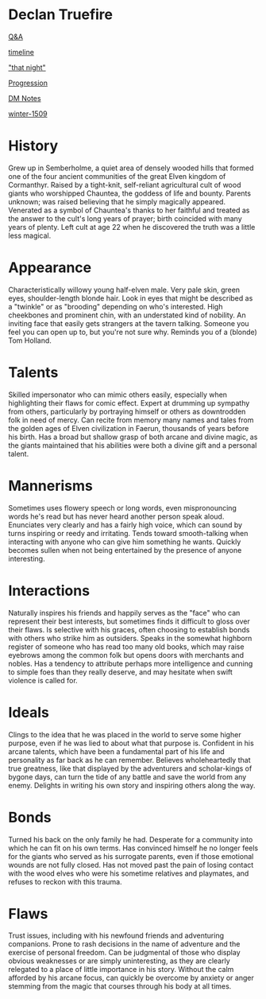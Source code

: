 # Declan Truefire

[Q&A](Q%26A.md)

[timeline](timeline.md)

["that night"](narrative.md)

[Progression](Progression/%21index.md)

[DM Notes](DM%20Notes.md)

[winter-1509](winter-1509.md)

# History

Grew up in Semberholme, a quiet area of densely wooded hills that formed one of the four ancient communities of the great Elven kingdom of Cormanthyr. Raised by a tight-knit, self-reliant agricultural cult of wood giants who worshipped Chauntea, the goddess of life and bounty. Parents unknown; was raised believing that he simply magically appeared. Venerated as a symbol of Chauntea's thanks to her faithful and treated as the answer to the cult's long years of prayer; birth coincided with many years of plenty. Left cult at age 22 when he discovered the truth was a little less magical.

# Appearance

Characteristically willowy young half-elven male. Very pale skin, green eyes, shoulder-length blonde hair. Look in eyes that might be described as a "twinkle" or as "brooding" depending on who's interested. High cheekbones and prominent chin, with an understated kind of nobility. An inviting face that easily gets strangers at the tavern talking. Someone you feel you can open up to, but you're not sure why. Reminds you of a (blonde) Tom Holland.

# Talents

Skilled impersonator who can mimic others easily, especially when highlighting their flaws for comic effect. Expert at drumming up sympathy from others, particularly by portraying himself or others as downtrodden folk in need of mercy. Can recite from memory many names and tales from the golden ages of Elven civilization in Faerun, thousands of years before his birth. Has a broad but shallow grasp of both arcane and divine magic, as the giants maintained that his abilities were both a divine gift and a personal talent.

# Mannerisms

Sometimes uses flowery speech or long words, even mispronouncing words he's read but has never heard another person speak aloud. Enunciates very clearly and has a fairly high voice, which can sound by turns inspiring or reedy and irritating. Tends toward smooth-talking when interacting with anyone who can give him something he wants. Quickly becomes sullen when not being entertained by the presence of anyone interesting.

# Interactions

Naturally inspires his friends and happily serves as the "face" who can represent their best interests, but sometimes finds it difficult to gloss over their flaws. Is selective with his graces, often choosing to establish bonds with others who strike him as outsiders. Speaks in the somewhat highborn register of someone who has read too many old books, which may raise eyebrows among the common folk but opens doors with merchants and nobles. Has a tendency to attribute perhaps more intelligence and cunning to simple foes than they really deserve, and may hesitate when swift violence is called for.

# Ideals

Clings to the idea that he was placed in the world to serve some higher purpose, even if he was lied to about what that purpose is. Confident in his arcane talents, which have been a fundamental part of his life and personality as far back as he can remember. Believes wholeheartedly that true greatness, like that displayed by the adventurers and scholar-kings of bygone days, can turn the tide of any battle and save the world from any enemy. Delights in writing his own story and inspiring others along the way.

# Bonds

Turned his back on the only family he had. Desperate for a community into which he can fit on his own terms. Has convinced himself he no longer feels for the giants who served as his surrogate parents, even if those emotional wounds are not fully closed. Has not moved past the pain of losing contact with the wood elves who were his sometime relatives and playmates, and refuses to reckon with this trauma.

# Flaws

Trust issues, including with his newfound friends and adventuring companions. Prone to rash decisions in the name of adventure and the exercise of personal freedom. Can be judgmental of those who display obvious weaknesses or are simply uninteresting, as they are clearly relegated to a place of little importance in his story. Without the calm afforded by his arcane focus, can quickly be overcome by anxiety or anger stemming from the magic that courses through his body at all times.